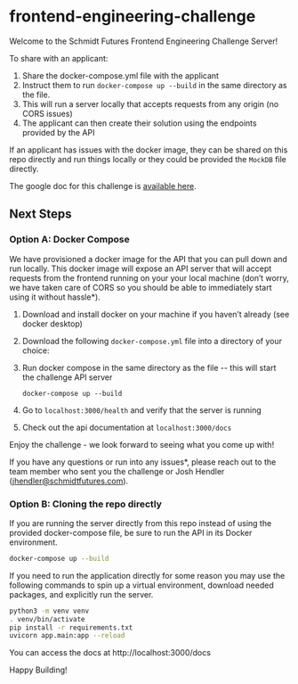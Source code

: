 # frontend-engineering-challenge

Welcome to the Schmidt Futures Frontend Engineering Challenge Server!

To share with an applicant:

1. Share the docker-compose.yml file with the applicant
2. Instruct them to run `docker-compose up --build` in the same directory as the file.
3. This will run a server locally that accepts requests from any origin (no CORS issues)
4. The applicant can then create their solution using the endpoints provided by the API

If an applicant has issues with the docker image, they can be shared on this repo directly and run things locally or they could be provided the `MockDB` file directly.

The google doc for this challenge is [available here](https://docs.google.com/document/d/1Hs8iKE__AlDmJokUU1z-y3nhhKd72JgMcK4hq_aGhGk).

## Next Steps

### Option A: Docker Compose

We have provisioned a docker image for the API that you can pull down and run locally. This docker image will expose an API server that will accept requests from the frontend running on your your local machine (don’t worry, we have taken care of CORS so you should be able to immediately start using it without hassle\*).

1. Download and install docker on your machine if you haven’t already (see docker desktop)
2. Download the following `docker-compose.yml` file into a directory of your choice: 
3. Run docker compose in the same directory as the file -- this will start the challenge API server

   `docker-compose up --build`

4. Go to `localhost:3000/health` and verify that the server is running
5. Check out the api documentation at `localhost:3000/docs`

Enjoy the challenge - we look forward to seeing what you come up with!

If you have any questions or run into any issues\*, please reach out to the team member who sent you the challenge or Josh Hendler (jhendler@schmidtfutures.com).

### Option B: Cloning the repo directly

If you are running the server directly from this repo instead of using the provided docker-compose file, be sure to run the API in its Docker environment.

```bash
docker-compose up --build
```

If you need to run the application directly for some reason you may use the following commands to spin up a virtual environment, download needed packages, and explicitly run the server.

```bash
python3 -m venv venv
. venv/bin/activate
pip install -r requirements.txt
uvicorn app.main:app --reload
```

You can access the docs at http://localhost:3000/docs

Happy Building!
